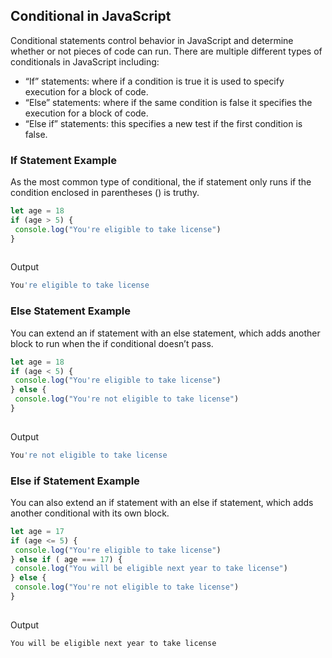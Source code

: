 ## Conditional in JavaScript
Conditional statements control behavior in JavaScript and determine whether or not pieces of code can run. There are multiple different types of conditionals in JavaScript including:

- “If” statements: where if a condition is true it is used to specify execution for a block of code.
- “Else” statements: where if the same condition is false it specifies the execution for a block of code.
- “Else if” statements: this specifies a new test if the first condition is false.

### If Statement Example
As the most common type of conditional, the if statement only runs if the condition enclosed in parentheses () is truthy.

```javascript
let age = 18
if (age > 5) {
 console.log("You're eligible to take license")
}
​
```
Output
```bash
You're eligible to take license
```

### Else Statement Example
You can extend an if statement with an else statement, which adds another block to run when the if conditional doesn’t pass.

```javascript
let age = 18
if (age < 5) {
 console.log("You're eligible to take license")
} else {
 console.log("You're not eligible to take license")
}
​
```
Output
```bash
You're not eligible to take license
```

### Else if Statement Example
You can also extend an if statement with an else if statement, which adds another conditional with its own block.

```javascript
let age = 17
if (age <= 5) {
 console.log("You're eligible to take license")
} else if ( age === 17) {
 console.log("You will be eligible next year to take license")
} else {
 console.log("You're not eligible to take license")
}
​
```
Output
```bash
You will be eligible next year to take license
```


